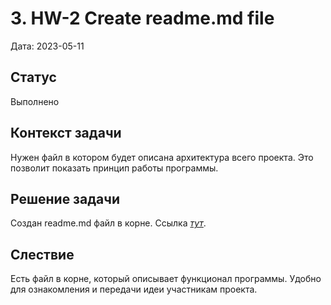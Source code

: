 # 3. HW-2 Create readme.md file

Дата: 2023-05-11

## Статус

Выполнено

## Контекст задачи

Нужен файл в котором будет описана архитектура всего проекта. Это позволит показать принцип работы программы.

## Решение задачи

Создан readme.md файл в корне. Ссылка _[тут]()_.

## Слествие

Есть файл в корне, который описывает функционал программы. Удобно для ознакомления и передачи идеи участникам проекта.